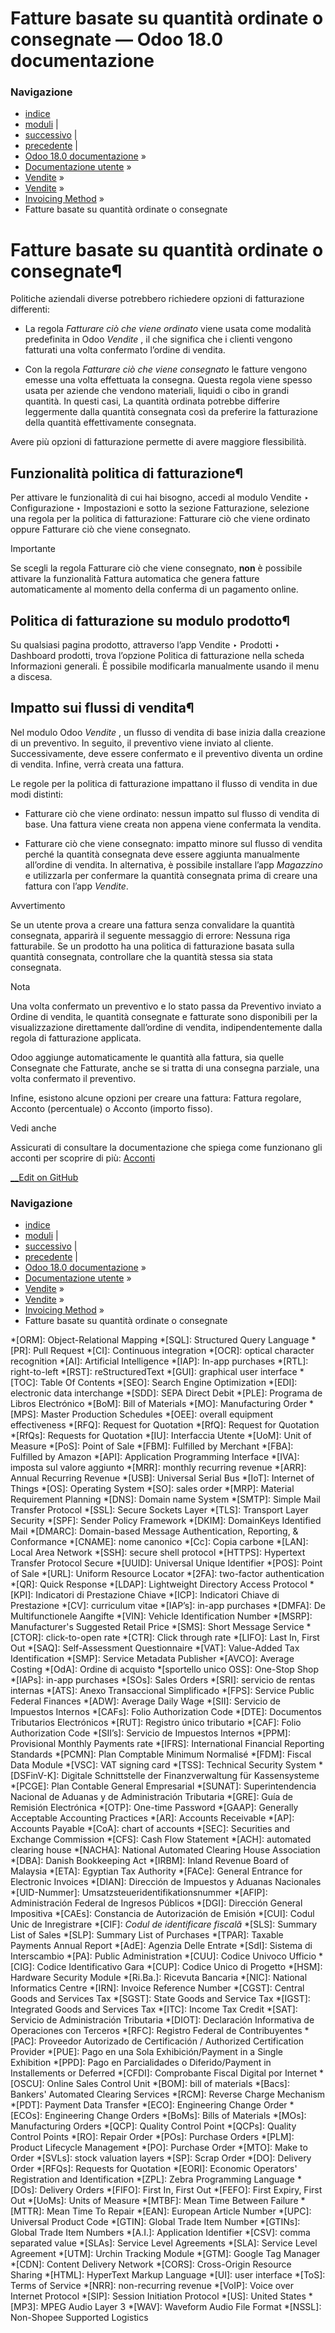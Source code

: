 # Fatture basate su quantità ordinate o consegnate — Odoo 18.0 documentazione

### Navigazione

  * [indice](../../../../genindex.html "Indice generale")
  * [moduli](../../../../py-modindex.html "Indice del modulo Python") |
  * [successivo](down_payment.html "Acconti") |
  * [precedente](../invoicing.html "Invoicing Method") |
  * [Odoo 18.0 documentazione](../../../../index-2.html) »
  * [Documentazione utente](../../../../applications.html) »
  * [Vendite](../../../sales.html) »
  * [Vendite](../../sales.html) »
  * [Invoicing Method](../invoicing.html) »
  * Fatture basate su quantità ordinate o consegnate



# Fatture basate su quantità ordinate o consegnate¶

Politiche aziendali diverse potrebbero richiedere opzioni di fatturazione differenti:

  * La regola _Fatturare ciò che viene ordinato_ viene usata come modalità predefinita in Odoo _Vendite_ , il che significa che i clienti vengono fatturati una volta confermato l’ordine di vendita.

  * Con la regola _Fatturare ciò che viene consegnato_ le fatture vengono emesse una volta effettuata la consegna. Questa regola viene spesso usata per aziende che vendono materiali, liquidi o cibo in grandi quantità. In questi casi, La quantità ordinata potrebbe differire leggermente dalla quantità consegnata così da preferire la fatturazione della quantità effettivamente consegnata.




Avere più opzioni di fatturazione permette di avere maggiore flessibilità.

## Funzionalità politica di fatturazione¶

Per attivare le funzionalità di cui hai bisogno, accedi al modulo Vendite ‣ Configurazione ‣ Impostazioni e sotto la sezione Fatturazione, selezione una regola per la politica di fatturazione: Fatturare ciò che viene ordinato oppure Fatturare ciò che viene consegnato.

Importante

Se scegli la regola Fatturare ciò che viene consegnato, **non** è possibile attivare la funzionalità Fattura automatica che genera fatture automaticamente al momento della conferma di un pagamento online.

## Politica di fatturazione su modulo prodotto¶

Su qualsiasi pagina prodotto, attraverso l’app Vendite ‣ Prodotti ‣ Dashboard prodotti, trova l’opzione Politica di fatturazione nella scheda Informazioni generali. È possibile modificarla manualmente usando il menu a discesa.

## Impatto sui flussi di vendita¶

Nel modulo Odoo _Vendite_ , un flusso di vendita di base inizia dalla creazione di un preventivo. In seguito, il preventivo viene inviato al cliente. Successivamente, deve essere confermato e il preventivo diventa un ordine di vendita. Infine, verrà creata una fattura.

Le regole per la politica di fatturazione impattano il flusso di vendita in due modi distinti:

  * Fatturare ciò che viene ordinato: nessun impatto sul flusso di vendita di base. Una fattura viene creata non appena viene confermata la vendita.

  * Fatturare ciò che viene consegnato: impatto minore sul flusso di vendita perché la quantità consegnata deve essere aggiunta manualmente all’ordine di vendita. In alternativa, è possibile installare l’app _Magazzino_ e utilizzarla per confermare la quantità consegnata prima di creare una fattura con l’app _Vendite_.




Avvertimento

Se un utente prova a creare una fattura senza convalidare la quantità consegnata, apparirà il seguente messaggio di errore: Nessuna riga fatturabile. Se un prodotto ha una politica di fatturazione basata sulla quantità consegnata, controllare che la quantità stessa sia stata consegnata.

Nota

Una volta confermato un preventivo e lo stato passa da Preventivo inviato a Ordine di vendita, le quantità consegnate e fatturate sono disponibili per la visualizzazione direttamente dall’ordine di vendita, indipendentemente dalla regola di fatturazione applicata.

Odoo aggiunge automaticamente le quantità alla fattura, sia quelle Consegnate che Fatturate, anche se si tratta di una consegna parziale, una volta confermato il preventivo.

Infine, esistono alcune opzioni per creare una fattura: Fattura regolare, Acconto (percentuale) o Acconto (importo fisso).

Vedi anche

Assicurati di consultare la documentazione che spiega come funzionano gli acconti per scoprire di più: [Acconti](down_payment.html)

[ __Edit on GitHub](https://github.com/odoo/Documentation/edit/18.0/content/applications/sales/sales/invoicing/invoicing_policy.rst)

### Navigazione

  * [indice](../../../../genindex.html "Indice generale")
  * [moduli](../../../../py-modindex.html "Indice del modulo Python") |
  * [successivo](down_payment.html "Acconti") |
  * [precedente](../invoicing.html "Invoicing Method") |
  * [Odoo 18.0 documentazione](../../../../index-2.html) »
  * [Documentazione utente](../../../../applications.html) »
  * [Vendite](../../../sales.html) »
  * [Vendite](../../sales.html) »
  * [Invoicing Method](../invoicing.html) »
  * Fatture basate su quantità ordinate o consegnate


  *[ORM]: Object-Relational Mapping
  *[SQL]: Structured Query Language
  *[PR]: Pull Request
  *[CI]: Continuous integration
  *[OCR]: optical character recognition
  *[AI]: Artificial Intelligence
  *[IAP]: In-app purchases
  *[RTL]: right-to-left
  *[RST]: reStructuredText
  *[GUI]: graphical user interface
  *[TOC]: Table Of Contents
  *[SEO]: Search Engine Optimization
  *[EDI]: electronic data interchange
  *[SDD]: SEPA Direct Debit
  *[PLE]: Programa de Libros Electrónico
  *[BoM]: Bill of Materials
  *[MO]: Manufacturing Order
  *[MPS]: Master Production Schedules
  *[OEE]: overall equipment effectiveness
  *[RFQ]: Request for Quotation
  *[RfQ]: Request for Quotation
  *[RfQs]: Requests for Quotation
  *[IU]: Interfaccia Utente
  *[UoM]: Unit of Measure
  *[PoS]: Point of Sale
  *[FBM]: Fulfilled by Merchant
  *[FBA]: Fulfilled by Amazon
  *[API]: Application Programming Interface
  *[IVA]: imposta sul valore aggiunto
  *[MRR]: monthly recurring revenue
  *[ARR]: Annual Recurring Revenue
  *[USB]: Universal Serial Bus
  *[IoT]: Internet of Things
  *[OS]: Operating System
  *[SO]: sales order
  *[MRP]: Material Requirement Planning
  *[DNS]: Domain name System
  *[SMTP]: Simple Mail Transfer Protocol
  *[SSL]: Secure Sockets Layer
  *[TLS]: Transport Layer Security
  *[SPF]: Sender Policy Framework
  *[DKIM]: DomainKeys Identified Mail
  *[DMARC]: Domain-based Message Authentication, Reporting, & Conformance
  *[CNAME]: nome canonico
  *[Cc]: Copia carbone
  *[LAN]: Local Area Network
  *[SSH]: secure shell protocol
  *[HTTPS]: Hypertext Transfer Protocol Secure
  *[UUID]: Universal Unique Identifier
  *[POS]: Point of Sale
  *[URL]: Uniform Resource Locator
  *[2FA]: two-factor authentication
  *[QR]: Quick Response
  *[LDAP]: Lightweight Directory Access Protocol
  *[KPI]: Indicatori di Prestazione Chiave
  *[ICP]: Indicatori Chiave di Prestazione
  *[CV]: curriculum vitae
  *[IAP’s]: in-app purchases
  *[DMFA]: De Multifunctionele Aangifte
  *[VIN]: Vehicle Identification Number
  *[MSRP]: Manufacturer's Suggested Retail Price
  *[SMS]: Short Message Service
  *[CTOR]: click-to-open rate
  *[CTR]: Click through rate
  *[LIFO]: Last In, First Out
  *[SAQ]: Self-Assessment Questionnaire
  *[VAT]: Value-Added Tax Identification
  *[SMP]: Service Metadata Publisher
  *[AVCO]: Average Costing
  *[OdA]: Ordine di acquisto
  *[sportello unico OSS]: One-Stop Shop
  *[IAPs]: in-app purchases
  *[SOs]: Sales Orders
  *[SRI]: servicio de rentas internas
  *[ATS]: Anexo Transaccional Simplificado
  *[FPS]: Service Public Federal Finances
  *[ADW]: Average Daily Wage
  *[SII]: Servicio de Impuestos Internos
  *[CAFs]: Folio Authorization Code
  *[DTE]: Documentos Tributarios Electrónicos
  *[RUT]: Registro único tributario
  *[CAF]: Folio Authorization Code
  *[SII’s]: Servicio de Impuestos Internos
  *[PPM]: Provisional Monthly Payments rate
  *[IFRS]: International Financial Reporting Standards
  *[PCMN]: Plan Comptable Minimum Normalisé
  *[FDM]: Fiscal Data Module
  *[VSC]: VAT signing card
  *[TSS]: Technical Security System
  *[DSFinV-K]: Digitale Schnittstelle der Finanzverwaltung für Kassensysteme
  *[PCGE]: Plan Contable General Empresarial
  *[SUNAT]: Superintendencia Nacional de Aduanas y de Administración Tributaria
  *[GRE]: Guía de Remisión Electrónica
  *[OTP]: One-time Password
  *[GAAP]: Generally Acceptable Accounting Practices
  *[AR]: Accounts Receivable
  *[AP]: Accounts Payable
  *[CoA]: chart of accounts
  *[SEC]: Securities and Exchange Commission
  *[CFS]: Cash Flow Statement
  *[ACH]: automated clearing house
  *[NACHA]: National Automated Clearing House Association
  *[DBA]: Danish Bookkeeping Act
  *[IRBM]: Inland Revenue Board of Malaysia
  *[ETA]: Egyptian Tax Authority
  *[FACe]: General Entrance for Electronic Invoices
  *[DIAN]: Dirección de Impuestos y Aduanas Nacionales
  *[UID-Nummer]: Umsatzsteueridentifikationsnummer
  *[AFIP]: Administración Federal de Ingresos Públicos
  *[DGI]: Dirección General Impositiva
  *[CAEs]: Constancia de Autorización de Emisión
  *[CUI]: Codul Unic de Inregistrare
  *[CIF]: *Codul de identificare fiscală*
  *[SLS]: Summary List of Sales
  *[SLP]: Summary List of Purchases
  *[TPAR]: Taxable Payments Annual Report
  *[AdE]: Agenzia Delle Entrate
  *[SdI]: Sistema di Interscambio
  *[PA]: Public Administration
  *[CUU]: Codice Univoco Ufficio
  *[CIG]: Codice Identificativo Gara
  *[CUP]: Codice Unico di Progetto
  *[HSM]: Hardware Security Module
  *[Ri.Ba.]: Ricevuta Bancaria
  *[NIC]: National Informatics Centre
  *[IRN]: Invoice Reference Number
  *[CGST]: Central Goods and Services Tax
  *[SGST]: State Goods and Service Tax
  *[IGST]: Integrated Goods and Services Tax
  *[ITC]: Income Tax Credit
  *[SAT]: Servicio de Administración Tributaria
  *[DIOT]: Declaración Informativa de Operaciones con Terceros
  *[RFC]: Registro Federal de Contribuyentes
  *[PAC]: Proveedor Autorizado de Certificación / Authorized Certification Provider
  *[PUE]: Pago en una Sola Exhibición/Payment in a Single Exhibition
  *[PPD]: Pago en Parcialidades o Diferido/Payment in Installements or Deferred
  *[CFDI]: Comprobante Fiscal Digital por Internet
  *[OSCU]: Online Sales Control Unit
  *[BOM]: bill of materials
  *[Bacs]: Bankers' Automated Clearing Services
  *[RCM]: Reverse Charge Mechanism
  *[PDT]: Payment Data Transfer
  *[ECO]: Engineering Change Order
  *[ECOs]: Engineering Change Orders
  *[BoMs]: Bills of Materials
  *[MOs]: Manufacturing Orders
  *[QCP]: Quality Control Point
  *[QCPs]: Quality Control Points
  *[RO]: Repair Order
  *[POs]: Purchase Orders
  *[PLM]: Product Lifecycle Management
  *[PO]: Purchase Order
  *[MTO]: Make to Order
  *[SVLs]: stock valuation layers
  *[SP]: Scrap Order
  *[DO]: Delivery Order
  *[RFQs]: Requests for Quotation
  *[EORI]: Economic Operators' Registration and Identification
  *[ZPL]: Zebra Programming Language
  *[DOs]: Delivery Orders
  *[FIFO]: First In, First Out
  *[FEFO]: First Expiry, First Out
  *[UoMs]: Units of Measure
  *[MTBF]: Mean Time Between Failure
  *[MTTR]: Mean Time To Repair
  *[EAN]: European Article Number
  *[UPC]: Universal Product Code
  *[GTIN]: Global Trade Item Number
  *[GTINs]: Global Trade Item Numbers
  *[A.I.]: Application Identifier
  *[CSV]: comma separated value
  *[SLAs]: Service Level Agreements
  *[SLA]: Service Level Agreement
  *[UTM]: Urchin Tracking Module
  *[GTM]: Google Tag Manager
  *[CDN]: Content Delivery Network
  *[CORS]: Cross-Origin Resource Sharing
  *[HTML]: HyperText Markup Language
  *[UI]: user interface
  *[ToS]: Terms of Service
  *[NRR]: non-recurring revenue
  *[VoIP]: Voice over Internet Protocol
  *[SIP]: Session Initiation Protocol
  *[US]: United States
  *[MP3]: MPEG Audio Layer 3
  *[WAV]: Waveform Audio File Format
  *[NSSL]: Non-Shopee Supported Logistics